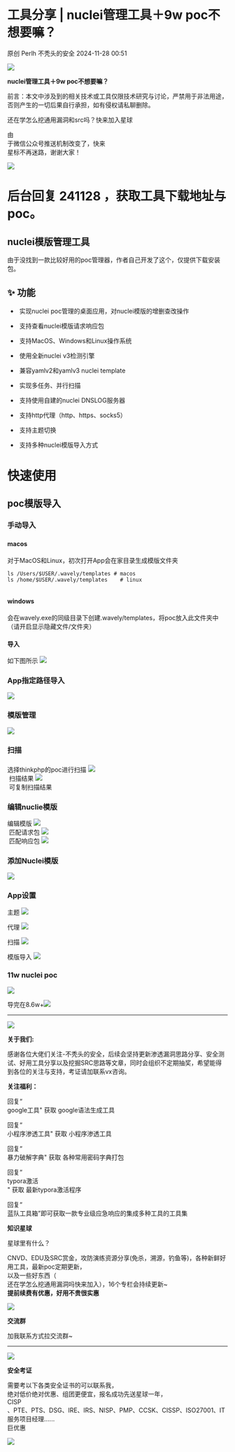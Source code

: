 #  工具分享 | nuclei管理工具＋9w poc不想要嘛？   
原创 Perlh  不秃头的安全   2024-11-28 00:51  
  
![](https://mmbiz.qpic.cn/sz_mmbiz_png/DicRqXXQJ6fVNCXqrL9k0r2icauIbCEBEls8X0kfM78frUZBL3ZSZKZlICQlev704WAdTLlWPZ0taFhvEm1mr3Lg/640?wx_fmt=other&wxfrom=5&wx_lazy=1&wx_co=1&tp=webp "")  
  
******nuclei管理工具＋9w poc不想要嘛？******  
  
  
  
前言：本文中涉及到的相关技术或工具仅限技术研究与讨论，严禁用于非法用途，否则产生的一切后果自行承担，如有侵权请私聊删除。  
  
还在学怎么挖通用漏洞和src吗？快来加入星球  
  
由  
于微信公众号推送机制改变了，快来  
星标不再迷路，谢谢大家！  
  
![](https://mmbiz.qpic.cn/sz_mmbiz_png/DicRqXXQJ6fXy8gHzKiaBoATGQ8tpR3ahROtv4Aby7ehiafuS9DyQ6ESNKa1IP4YJpcEbDB3BrHMAQdHYwONFURWQ/640?wx_fmt=other&wxfrom=5&wx_lazy=1&wx_co=1&tp=webp "")  
# 后台回复 241128 ，获取工具下载地址与poc。  
##   
## nuclei模版管理工具  
  
  
由于没找到一款比较好用的poc管理器，作者自己开发了这个，仅提供下载安装包。  
## ✨ 功能  
  
-  实现nuclei poc管理的桌面应用，对nuclei模版的增删查改操作  
  
-  支持查看nuclei模版请求响应包  
  
-  支持MacOS、Windows和Linux操作系统  
  
-  使用全新nuclei v3检测引擎  
  
-  兼容yamlv2和yamlv3 nuclei template  
  
-  实现多任务、并行扫描  
  
-  支持使用自建的nuclei DNSLOG服务器  
  
-  支持http代理（http、https、socks5）  
  
-  支持主题切换  
  
-  支持多种nuclei模版导入方式  
  
# 快速使用  
## poc模版导入  
### 手动导入  
###   
#### macos  
  
对于MacOS和Linux，初次打开App会在家目录生成模版文件夹  
```
ls /Users/$USER/.wavely/templates # macos
ls /home/$USER/.wavely/templates    # linux
```  
```
```  
#### windows  
  
会在wavely.exe的同级目录下创建.wavely/templates，将poc放入此文件夹中（请开启显示隐藏文件/文件夹）  
#### 导入  
  
  
如下图所示 ![](https://mmbiz.qpic.cn/sz_mmbiz_png/DicRqXXQJ6fX3Z6uOjcyKShamEPic77Mj14CbgGOOmAt7erDPSSwHpygAX0SycCPAd6RIpJezCz3sjFFQnkmkt1A/640?wx_fmt=png&from=appmsg "")  
  
###   
### App指定路径导入  
  
  
![](https://mmbiz.qpic.cn/sz_mmbiz_png/DicRqXXQJ6fX3Z6uOjcyKShamEPic77Mj1o4jG0JLRV5JQjvlianH0zfErKRticVdvqcEI5ryd14wBcRjyYgjhIbdg/640?wx_fmt=png&from=appmsg "")  
###   
### 模版管理  
  
  
![](https://mmbiz.qpic.cn/sz_mmbiz_png/DicRqXXQJ6fX3Z6uOjcyKShamEPic77Mj1I14B9vv9uQfsrY0QNT0wW2411bRwaibNOcql9GlLZRa3TDD3icZz0oMg/640?wx_fmt=png&from=appmsg "")  
###   
### 扫描  
###   
  
选择thinkphp的poc进行扫描 ![](https://mmbiz.qpic.cn/sz_mmbiz_png/DicRqXXQJ6fX3Z6uOjcyKShamEPic77Mj1SKbs9qNzAQvNZicls2fHsejia6vNH8drGMK0viawOpPRhNLJw3ZyjMv7g/640?wx_fmt=png&from=appmsg "")  
 扫描结果 ![](https://mmbiz.qpic.cn/sz_mmbiz_png/DicRqXXQJ6fX3Z6uOjcyKShamEPic77Mj1gY9WeBtUEATmIswISItfRv8noicE1zdicqZV6d2LQJddnSO8jOtORFfg/640?wx_fmt=png&from=appmsg "")  
 可复制扫描结果  
###   
### 编辑nuclie模版  
  
  
编辑模版 ![](https://mmbiz.qpic.cn/sz_mmbiz_png/DicRqXXQJ6fX3Z6uOjcyKShamEPic77Mj1dbNS3xaIfu0l0Efk8Bs6Ptx3qlG1VyyRcmes8B3bAds5nkOWcDzdBA/640?wx_fmt=png&from=appmsg "")  
 匹配请求包 ![](https://mmbiz.qpic.cn/sz_mmbiz_png/DicRqXXQJ6fX3Z6uOjcyKShamEPic77Mj1yz3aljbx3zSa9iaOJbaTSbeofVZoZEPJ5SPZ8UWxkic750Yibhw6epzcg/640?wx_fmt=png&from=appmsg "")  
 匹配响应包 ![](https://mmbiz.qpic.cn/sz_mmbiz_png/DicRqXXQJ6fX3Z6uOjcyKShamEPic77Mj1H2nFjf272mAoKVDH41LoGMJlhy4jGzQbkDYQAN8DdEvZtC5yy96hYQ/640?wx_fmt=png&from=appmsg "")  
  
###   
### 添加Nuclei模版  
  
  
![](https://mmbiz.qpic.cn/sz_mmbiz_png/DicRqXXQJ6fX3Z6uOjcyKShamEPic77Mj1Ess8g8gUIRciaWp3SRUKve42Oo30KEwpEfk7iaCa9rkw9AJ8OKJ5f8Jw/640?wx_fmt=png&from=appmsg "")  
###   
### App设置  
  
  
主题 ![](https://mmbiz.qpic.cn/sz_mmbiz_png/DicRqXXQJ6fX3Z6uOjcyKShamEPic77Mj1icRMjRQ5k5NWfLQWicorNaROSFSSr6jCGfyRS5ZQUz1PMwOKQLOiawtLg/640?wx_fmt=png&from=appmsg "")  
  
  
代理 ![](https://mmbiz.qpic.cn/sz_mmbiz_png/DicRqXXQJ6fX3Z6uOjcyKShamEPic77Mj1p5cnMiaOKSmA7bC89LxvamJV2dsNQT8zWQGyWr9IEXmPI2IynzZ75sw/640?wx_fmt=png&from=appmsg "")  
  
  
扫描 ![](https://mmbiz.qpic.cn/sz_mmbiz_png/DicRqXXQJ6fX3Z6uOjcyKShamEPic77Mj1ibfy8OP1ZqxagHj9j8AibRHAicqO9prwhqBd9nKtaOVl0dotVicMQTSc5w/640?wx_fmt=png&from=appmsg "")  
  
  
模版导入 ![](https://mmbiz.qpic.cn/sz_mmbiz_png/DicRqXXQJ6fX3Z6uOjcyKShamEPic77Mj1Bia53DP9sPjiaicOb76bBysibOMW8nrpgIxE4lSh6FCdpqmGr6zOnbXXQg/640?wx_fmt=png&from=appmsg "")  
  
  
### 11w nuclei poc  
  
  
![](https://mmbiz.qpic.cn/sz_mmbiz_png/DicRqXXQJ6fX3Z6uOjcyKShamEPic77Mj1YCSx9rYzsFniaZkwHCSQwYaA5cD5xUSyYibPK2lLzcnfgay0Lph1fbLg/640?wx_fmt=png&from=appmsg "")  
  
导完在8.6w+![](https://mmbiz.qpic.cn/sz_mmbiz_png/DicRqXXQJ6fUicZRRiar5pBRr2FcJHKQTQogCicibf4sNLxibcZatuibyicwFDtfcoJTCwQtfkZYG73aoHwaUJDokFYXmg/640?wx_fmt=png&from=appmsg "")  
  
  
****  
  
  
  
![](https://mmbiz.qpic.cn/sz_mmbiz_png/5XMBWuTy1YdnTAAczP5ENGmlT9xMEAsJuTqV6jib7IyxImNprOeHxrbPLFkKfEPfh2U829KgfaTYB6NLOmx9Ykg/640?wx_fmt=other&wxfrom=5&wx_lazy=1&wx_co=1&tp=webp "")  
  
**关于我们:**  
  
感谢各位大佬们关注-不秃头的安全，后续会坚持更新渗透漏洞思路分享、安全测试、好用工具分享以及挖掘SRC思路等文章，同时会组织不定期抽奖，希望能得到各位的关注与支持，考证请加联系vx咨询。  
  
  
**关注福利：**  
  
回复“  
google工具" 获取 google语法生成工具  
  
回复“  
小程序渗透工具" 获取 小程序渗透工具  
  
回复“  
暴力破解字典" 获取 各种常用密码字典打包  
  
回复“  
typora激活  
" 获取 最新typora激活程序  
  
回复“  
蓝队工具箱”即可获取一款专业级应急响应的集成多种工具的工具集  
  
  
**知识星球**  
  
星球里有什么？  
  
CNVD、EDU及SRC赏金，攻防演练资源分享(免杀，溯源，钓鱼等)，各种新鲜好用工具，最新poc定期更新，  
以及一些好东西（  
还在学怎么挖通用漏洞吗快来加入），16个专栏会持续更新~  
**提前续费有优惠，好用不贵很实惠**  
  
![](https://mmbiz.qpic.cn/sz_mmbiz_jpg/DicRqXXQJ6fXBicaFjsFRxEWjpE7PbIIxiaFkGMtj0VicSlLEckNcd8nib4fPDBic4skgfalZicyeGT1Q2MAjY3aA75DQ/640?wx_fmt=other&from=appmsg&tp=webp&wxfrom=5&wx_lazy=1&wx_co=1 "")  
  
**交流群**  
  
加我联系方式拉交流群~  
  
****  
  
  
![](https://mmbiz.qpic.cn/mmbiz_png/icjIKcQsgZ0q8U9MOMKkIGEGjAcDMjOXuW6eYDOur79SYFak4z5Pu5v6liaPDvuaAVGKSibvBnKiaRFiaHvBDYwsfAQ/640?wx_fmt=other&wxfrom=5&wx_lazy=1&wx_co=1&tp=webp "")  
  
**安全考证**  
  
需要考以下各类安全证书的可以联系我，  
绝对低价绝对优惠、组团更便宜，报名成功先送星球一年，  
CISP  
、PTE、PTS、DSG、IRE、IRS、NISP、PMP、CCSK、CISSP、ISO27001、IT服务项目经理......  
巨优惠  
  
![](https://mmbiz.qpic.cn/sz_mmbiz_jpg/DicRqXXQJ6fVicVKjibDEuQ9Kib0ia6TibrVmoFRWyXqReDwUhDas8kOqD29OfTA4XzqZjgw1pn8OYibtFfQxvPJq4kNg/640?wx_fmt=other&wxfrom=5&wx_lazy=1&wx_co=1&tp=webp "")  
  
